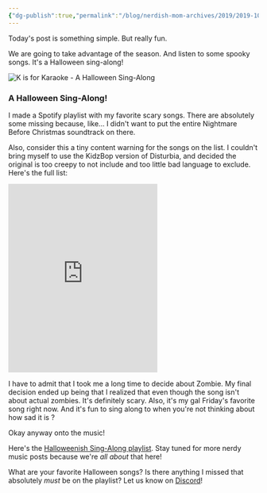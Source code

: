 ```yaml
---
{"dg-publish":true,"permalink":"/blog/nerdish-mom-archives/2019/2019-10-12-k-is-for-karaoke-a-halloween-sing-along/","title":"K is for Karaoke ~ a Halloween Sing-along!","noteIcon":""}
---
```



Today's post is something simple. But really fun.

We are going to take advantage of the season. And listen to some spooky songs. It's a Halloween sing-along!

![K is for Karaoke - A Halloween Sing-Along](/img/user/Assets/Attachments/K-is-for-Karaoke.png)

### A Halloween Sing-Along!

I made a Spotify playlist with my favorite scary songs. There are absolutely some missing because, like... I didn't want to put the entire Nightmare Before Christmas soundtrack on there.

Also, consider this a tiny content warning for the songs on the list. I couldn't bring myself to use the KidzBop version of Disturbia, and decided the original is too creepy to not include and too little bad language to exclude. Here's the full list:

<iframe src="https://open.spotify.com/embed/playlist/1rWmVdODFJbNaf4AHWJRVV" width="300" height="380" frameborder="0" allowtransparency="true" allow="encrypted-media"></iframe>

I have to admit that I took me a long time to decide about Zombie. My final decision ended up being that I realized that even though the song isn't about actual zombies. It's definitely scary. Also, it's my gal Friday's favorite song right now. And it's fun to sing along to when you're not thinking about how sad it is ?

Okay anyway onto the music!

Here's the [Halloweenish Sing-Along playlist](https://open.spotify.com/playlist/1rWmVdODFJbNaf4AHWJRVV). Stay tuned for more nerdy music posts because we're _all about_ that here!

What are your favorite Halloween songs? Is there anything I missed that absolutely _must_ be on the playlist? Let us know on [Discord](https://discord.gg/JkPbnhb)!
